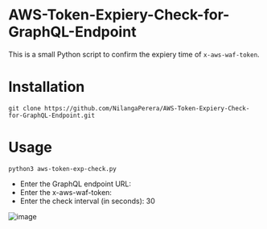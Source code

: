 # AWS-Token-Expiery-Check-for-GraphQL-Endpoint
This is a small Python script to confirm the expiery time of `x-aws-waf-token`.

# Installation
```
git clone https://github.com/NilangaPerera/AWS-Token-Expiery-Check-for-GraphQL-Endpoint.git
```

# Usage
```
python3 aws-token-exp-check.py
```
- Enter the GraphQL endpoint URL:
- Enter the x-aws-waf-token:
- Enter the check interval (in seconds): 30



![image](https://github.com/user-attachments/assets/1e05e979-90d1-49db-aa99-f1d9696713c8)
